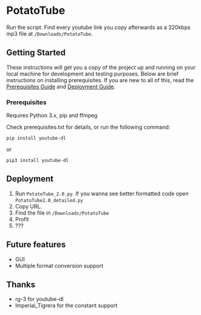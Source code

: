 # PotatoTube

Run the script. Find every youtube link you copy afterwards as a 320kbps mp3 file at `/Downloads/PotatoTube`.

## Getting Started

These instructions will get you a copy of the project up and running on your local machine for development and testing purposes. Below are brief instructions on installing prerequisites. If you are new to all of this, read the [Prerequisites Guide]() and [Deployment Guide]().

### Prerequisites

Requires Python 3.x, pip and ffmpeg

Check prerequisites.txt for details, or run the following command:
            
``` 
pip install youtube-dl
```
or 
````
pip3 install youtube-dl
````

## Deployment

1. Run `PotatoTube_2.0.py`. If you wanna see better formatted code open `PotatoTube2.0_detailed.py`
2. Copy URL.
3. Find the file in `/Downloads/PotatoTube`
4. Profit 
5. ???

## Future features
+ GUI
+ Multiple format conversion support

## Thanks
+ rg-3 for youtube-dl
+ Imperial_Tigrera for the constant support


